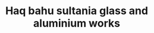---
title: "Haq bahu sultania glass and aluminium works"
url: /karachi/haq-bahu-sultania-glass-and-aluminium-works/
shop: shop
---